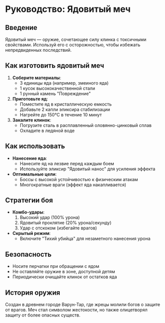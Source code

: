 # Руководство: Ядовитый меч

## Введение
Ядовитый меч — оружие, сочетающее силу клинка с токсичными свойствами. Используй его с осторожностью, чтобы избежать непредвиденных последствий.

## Как изготовить ядовитый меч
1. **Соберите материалы**:
    - 3 единицы яда (например, змеиного яда)
    - 1 кусок высококачественной стали
    - 1 рунный камень "Повреждение"
2. **Приготовьте яд**:
    - Поместите яд в кристаллическую емкость
    - Добавьте 2 капли эликсира стабилизации
    - Нагрейте до 150°C в течение 10 минут
3. **Закалите клинок**:
    - Погрузите сталь в расплавленный оловянно-цинковый сплав
    - Охладите в ледяной воде

## Как использовать
- **Нанесение яда**:
  - Нанесите яд на лезвие перед каждым боем
  - Используйте эликсир "Ядовитый нанос" для усиления эффекта
- **Оптимальные цели**:
  - Боссы с высокой устойчивостью к физическим атакам
  - Многократные враги (эффект яда накапливается)

## Стратегии боя
- **Комбо-удары**:
  1. Высокий удар (100% урона)
  2. Ядовитый проклятие (20% урона/секунду)
  3. Удар с отскоком (избегайте врагов)
- **Скрытый режим**:
  - Включите "Тихий убийца" для незаметного нанесения урона

## Безопасность
- Носите перчатки при обращении с ядом
- Не оставляйте оружие в зоне, доступной детям
- Периодически очищайте клинок от остатков яда

## История оружия
Создан в древнем городе Варун-Тар, где жрецы молили богов о защите от врагов. Меч стал символом жестокости, но также олицетворял защиту от более опасных существ.